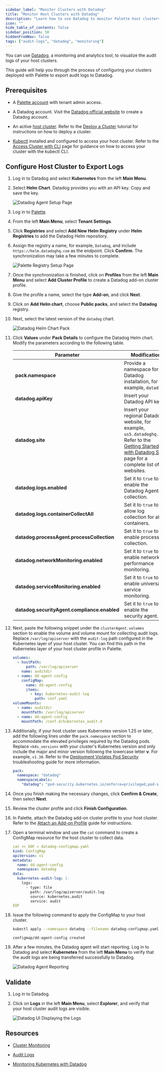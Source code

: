 ```yaml
---
sidebar_label: "Monitor Clusters with Datadog"
title: "Monitor Host Clusters with Datadog"
description: "Learn how to use Datadog to monitor Palette host clusters."
icon: ""
hide_table_of_contents: false
sidebar_position: 50
hiddenFromNav: false
tags: ["audit-logs", "datadog", "monitoring"]
---
```


You can use [Datadog](https://www.datadoghq.com/), a monitoring and analytics tool, to visualize the audit logs of your
host clusters.

This guide will help you through the process of configuring your clusters deployed with Palette to export audit logs to
Datadog.

## Prerequisites

- A [Palette account](https://console.spectrocloud.com) with tenant admin access.

- A Datadog account. Visit the [Datadog official website](https://app.datadoghq.eu/signup) to create a Datadog account.

- An active [host cluster](../glossary-all.md#host-cluster). Refer to the
  [Deploy a Cluster](../clusters/public-cloud/deploy-k8s-cluster.md) tutorial for instructions on how to deploy a
  cluster.

- [Kubectl](https://kubernetes.io/docs/tasks/tools/#kubectl) installed and configured to access your host cluster. Refer
  to the [Access Cluster with CLI](../clusters/cluster-management/palette-webctl.md) page for guidance on how to access
  your cluster with the kubectl CLI.

## Configure Host Cluster to Export Logs

1. Log in to Datadog and select **Kubernetes** from the left **Main Menu**.

2. Select **Helm Chart**. Datadog provides you with an API key. Copy and save the key.

   ![Datadog Agent Setup Page](/audit-logs_monitor-with-datadog_datadog-ui.webp)

3. Log in to [Palette](https://console.spectrocloud.com/).

4. From the left **Main Menu**, select **Tenant Settings**.

5. Click **Registries** and select **Add New Helm Registry** under **Helm Registries** to add the Datadog Helm
   repository.

6. Assign the registry a name, for example, `Datadog`, and include `https://helm.datadoghq.com` as the endpoint. Click
   **Confirm**. The synchronization may take a few minutes to complete.

   ![Palette Registry Setup Page](/audit-logs_monitor-with-datadog_registry.webp)

7. Once the synchronization is finished, click on **Profiles** from the left **Main Menu** and select **Add Cluster
   Profile** to create a Datadog add-on cluster profile.

8. Give the profile a name, select the type **Add-on**, and click **Next**.

9. Click on **Add Helm chart**, choose **Public packs**, and select the **Datadog** registry.

10. Next, select the latest version of the `datadog` chart.

    ![Datadog Helm Chart Pack](/audit-logs_monitor-with-datadog_datadog-pack.webp)

11. Click **Values** under **Pack Details** to configure the Datadog Helm chart. Modify the parameters according to the
    following table.

    | **Parameter**                                | **Modification**                                                                                                                                                                                                  |
    | -------------------------------------------- | ----------------------------------------------------------------------------------------------------------------------------------------------------------------------------------------------------------------- |
    | **pack.namespace**                           | Provide a namespace for the Datadog installation, for example, `datadog`.                                                                                                                                         |
    | **datadog.apiKey**                           | Insert your Datadog API key.                                                                                                                                                                                      |
    | **datadog.site**                             | Insert your regional Datadog website, for example, `us5.datadoghq.com`. Refer to the [Getting Started with Datadog Sites](https://docs.datadoghq.com/getting_started/site/) page for a complete list of websites. |
    | **datadog.logs.enabled**                     | Set it to `true` to enable the Datadog Agent log collection.                                                                                                                                                      |
    | **datadog.logs.containerCollectAll**         | Set it to `true` to allow log collection for all containers.                                                                                                                                                      |
    | **datadog.processAgent.processCollection**   | Set it to `true` to enable process collection.                                                                                                                                                                    |
    | **datadog.networkMonitoring.enabled**        | Set it to `true` to enable network performance monitoring.                                                                                                                                                        |
    | **datadog.serviceMonitoring.enabled**        | Set it to `true` to enable universal service monitoring.                                                                                                                                                          |
    | **datadog.securityAgent.compliance.enabled** | Set it to `true` to enable the security agent.                                                                                                                                                                    |

12. Next, paste the following snippet under the `clusterAgent.volumes` section to enable the volume and volume mount for
    collecting audit logs. Replace `/var/log/apiserver` with the `audit-log` path configured in the Kubernetes layer of
    your host cluster. You can find this path in the Kubernetes layer of your host cluster profile in Palette.

    ```yaml {3,13}
    volumes:
      - hostPath:
          path: /var/log/apiserver
        name: auditdir
      - name: dd-agent-config
        configMap:
          name: dd-agent-config
          items:
            - key: kubernetes-audit-log
              path: conf.yaml
    volumeMounts:
      - name: auditdir
        mountPath: /var/log/apiserver
      - name: dd-agent-config
        mountPath: /conf.d/kubernetes_audit.d
    ```

13. Additionally, if your host cluster uses Kubernetes version 1.25 or later, add the following lines under the
    `pack.namespace` section to accommodate the elevated privileges required by the Datadog pods. Replace
    `<k8s_version>` with your cluster's Kubernetes version and only include the major and minor version following the
    lowercase letter **v**. For example, `v1.30`. Refer to the
    [Deployment Violates Pod Security](../troubleshooting/cluster-deployment.md#scenario---deployment-violates-pod-security)
    troubleshooting guide for more information.

    ```yaml {3-4}
    pack:
      namespace: "datadog"
      namespaceLabels:
        "datadog": "pod-security.kubernetes.io/enforce=privileged,pod-security.kubernetes.io/enforce-version=v<k8s_version>"
    ```

14. Once you finish making the necessary changes, click **Confirm & Create**, then select **Next**.

15. Review the cluster profile and click **Finish Configuration**.

16. In Palette, attach the Datadog add-on cluster profile to your host cluster. Refer to the
    [Attach an Add-on Profile](../clusters/imported-clusters/attach-add-on-profile.md) guide for instructions.

17. Open a terminal window and use the `cat` command to create a ConfigMap resource for the host cluster to collect
    data.

    ```yaml
    cat << EOF > datadog-configmap.yaml
    kind: ConfigMap
    apiVersion: v1
    metadata:
      name: dd-agent-config
      namespace: datadog
    data:
      kubernetes-audit-log: |-
        logs:
          - type: file
            path: /var/log/apiserver/audit.log
            source: kubernetes.audit
            service: audit
    EOF
    ```

18. Issue the following command to apply the ConfigMap to your host cluster.

    ```bash
    kubectl apply --namespace datadog --filename datadog-configmap.yaml
    ```

    ```text hideClipboard
    configmap/dd-agent-config created
    ```

19. After a few minutes, the Datadog agent will start reporting. Log in to Datadog and select **Kubernetes** from the
    left **Main Menu** to verify that the audit logs are being transferred successfully to Datadog.

    ![Datadog Agent Reporting](/audit-logs_monitor-with-datadog_datadog-agent.webp)

## Validate

1. Log in to Datadog.

2. Click on **Logs** in the left **Main Menu**, select **Explorer**, and verify that your host cluster audit logs are
   visible.

   ![Datadog UI Displaying the Logs](/audit-logs_monitor-with-datadog_datadog-logs.webp)

## Resources

- [Cluster Monitoring](../clusters/cluster-management/monitoring/monitoring.md)

- [Audit Logs](./audit-logs.md)

- [Monitoring Kubernetes with Datadog](https://www.datadoghq.com/blog/monitoring-kubernetes-with-datadog/)
